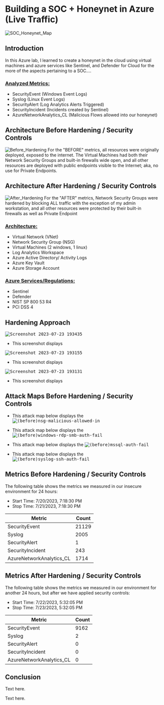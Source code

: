 # Building a SOC + Honeynet in Azure (Live Traffic)
![SOC_Honeynet_Map](https://github.com/NathanRelph/Azure-Honeynet/assets/140288097/145f5f20-ae14-4f1f-9185-22bf2bab1857)


## Introduction
In this Azure lab, I learned to create a honeynet in the cloud using virtual machines and azure services like Sentinel, and Defender for Cloud for the more of the aspects pertaining to a SOC....



<h3><ins>Analyzed Metrics:</ins></h3>

- SecurityEvent (Windows Event Logs)
- Syslog (Linux Event Logs)
- SecurityAlert (Log Analytics Alerts Triggered)
- SecurityIncident (Incidents created by Sentinel)
- AzureNetworkAnalytics_CL (Malicious Flows allowed into our honeynet)

## Architecture Before Hardening / Security Controls
![Before_Hardening](https://github.com/NathanRelph/Azure-Honeynet/assets/140288097/abc3757c-b8d0-475b-b3f4-30cbcfd86e4f)
For the "BEFORE" metrics, all resources were originally deployed, exposed to the internet. The Virtual Machines had both their Network Security Groups and built-in firewalls wide open, and all other resources are deployed with public endpoints visible to the Internet; aka, no use for Private Endpoints.

## Architecture After Hardening / Security Controls
![After_Hardening](https://github.com/NathanRelph/Azure-Honeynet/assets/140288097/b11e5282-5167-4655-94db-62e706978cd0)
For the "AFTER" metrics, Network Security Groups were hardened by blocking ALL traffic with the exception of my admin workstation, and all other resources were protected by their built-in firewalls as well as Private Endpoint

<h3><ins>Architecture:</ins></h3>

- Virtual Network (VNet)
- Network Security Group (NSG)
- Virtual Machines (2 windows, 1 linux)
- Log Analytics Workspace
- Azure Active Directory/ Activity Logs
- Azure Key Vault
- Azure Storage Account

<h3><ins>Azure Services/Regulations:</ins></h3>

- Sentinel
- Defender
- NIST SP 800 53 R4
- PCI DSS 4

## Hardening Approach

<kbd>![Screenshot 2023-07-23 193435](https://github.com/NathanRelph/Azure-Honeynet/assets/140288097/a67c0213-50e1-450b-9c03-1070c1f03ef8)</kbd>
- This screenshot displays

<kbd>![Screenshot 2023-07-23 193155](https://github.com/NathanRelph/Azure-Honeynet/assets/140288097/c4b5af56-e9d8-4218-a9e4-199064215be8)</kbd>
- This screenshot displays
  
<kbd>![Screenshot 2023-07-23 193131](https://github.com/NathanRelph/Azure-Honeynet/assets/140288097/c7827c4e-7100-434c-bcd5-a2341695d776)</kbd>
- This screenshot displays



## Attack Maps Before Hardening / Security Controls

- This attack map below displays the
<kbd>![(before)nsg-malicious-allowed-in](https://github.com/NathanRelph/Azure-Honeynet/assets/140288097/e8fcb175-eb9a-4a27-8f79-4cfe60a92683)</kbd>

- This attack map below displays the
<kbd>![(before)windows-rdp-smb-auth-fail](https://github.com/NathanRelph/Azure-Honeynet/assets/140288097/bf5cb7de-3681-4eeb-afac-afefbb483ae6)</kbd>

- This attack map below displays the
<kbd>![(before)mssql-auth-fail](https://github.com/NathanRelph/Azure-Honeynet/assets/140288097/e97d22b1-78cc-4c53-b0d7-31b2ea00bb47)</kbd>

- This attack map below displays the
<kbd>![(before)syslog-ssh-auth-fail](https://github.com/NathanRelph/Azure-Honeynet/assets/140288097/30b92af3-03e1-474d-9aba-070fd1163713)</kbd>




## Metrics Before Hardening / Security Controls

The following table shows the metrics we measured in our insecure environment for 24 hours:
- Start Time: 7/20/2023, 7:18:30 PM
- Stop Time: 7/21/2023, 7:18:30 PM

| Metric                   | Count
| ------------------------ | -----
| SecurityEvent            | 21129
| Syslog                   | 2005
| SecurityAlert            | 1
| SecurityIncident         | 243
| AzureNetworkAnalytics_CL | 1714

## Metrics After Hardening / Security Controls

The following table shows the metrics we measured in our environment for another 24 hours, but after we have applied security controls:
- Start Time: 7/22/2023, 5:32:05 PM 
- Stop Time: 7/23/2023, 5:32:05 PM

| Metric                   | Count
| ------------------------ | -----
| SecurityEvent            | 9162
| Syslog                   | 2
| SecurityAlert            | 0
| SecurityIncident         | 0
| AzureNetworkAnalytics_CL | 0

## Conclusion

Text here.

Text here.
